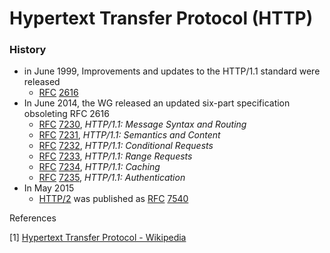 # Hypertext Transfer Protocol (HTTP)





### History

- in June 1999, Improvements and updates to the HTTP/1.1 standard were released
  -  [RFC](https://en.wikipedia.org/wiki/Request_for_Comments_(identifier)) [2616](https://tools.ietf.org/html/rfc2616)
- In June 2014, the WG released an updated six-part specification obsoleting RFC 2616
  - [RFC](https://en.wikipedia.org/wiki/Request_for_Comments_(identifier)) [7230](https://tools.ietf.org/html/rfc7230), *HTTP/1.1: Message Syntax and Routing*
  - [RFC](https://en.wikipedia.org/wiki/Request_for_Comments_(identifier)) [7231](https://tools.ietf.org/html/rfc7231), *HTTP/1.1: Semantics and Content*
  - [RFC](https://en.wikipedia.org/wiki/Request_for_Comments_(identifier)) [7232](https://tools.ietf.org/html/rfc7232), *HTTP/1.1: Conditional Requests*
  - [RFC](https://en.wikipedia.org/wiki/Request_for_Comments_(identifier)) [7233](https://tools.ietf.org/html/rfc7233), *HTTP/1.1: Range Requests*
  - [RFC](https://en.wikipedia.org/wiki/Request_for_Comments_(identifier)) [7234](https://tools.ietf.org/html/rfc7234), *HTTP/1.1: Caching*
  - [RFC](https://en.wikipedia.org/wiki/Request_for_Comments_(identifier)) [7235](https://tools.ietf.org/html/rfc7235), *HTTP/1.1: Authentication*
- In May 2015
  - [HTTP/2](https://en.wikipedia.org/wiki/HTTP/2) was published as [RFC](https://en.wikipedia.org/wiki/Request_for_Comments_(identifier)) [7540](https://tools.ietf.org/html/rfc7540)



References

[1] [Hypertext Transfer Protocol - Wikipedia](https://en.wikipedia.org/wiki/Hypertext_Transfer_Protocol)